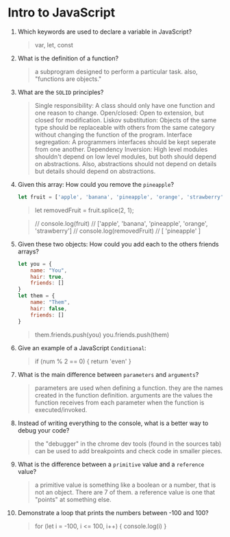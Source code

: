 # Intro to JavaScript
01. Which keywords are used to declare a variable in JavaScript?

    > var, let, const

02. What is the definition of a function?

    > a subprogram designed to perform a particular task. 
    > also, "functions are objects."

03. What are the `SOLID` principles?

    > Single responsibility: A class should only have one function and one reason to change.
    > Open/closed: Open to extension, but closed for modification.
    > Liskov substitution: Objects of the same type should be replaceable with others from the same category without changing the function of the program.
    > Interface segregation: A programmers interfaces should be kept seperate from one another.
    > Dependency Inversion: High level modules shouldn't depend on low level modules, but both should depend on abstractions. Also, abstractions should not depend on details but details should depend on abstractions.


04. Given this array: How could you remove the `pineapple`?

    ```js
    let fruit = ['apple', 'banana', 'pineapple', 'orange', 'strawberry']
    ```

    > let removedFruit = fruit.splice(2, 1);

    > // console.log(fruit)  // ['apple', 'banana', 'pineapple', 'orange', 'strawberry']
    > // console.log(removedFruit) // [ 'pineapple' ]


05. Given these two objects: How could you add each to the others friends arrays?

    ```js
    let you = {
        name: "You",
        hair: true,
        friends: []
    }
    let them = {
        name: "Them",
        hair: false,
        friends: []
    }
    ```

    > them.friends.push(you)
    > you.friends.push(them)

06. Give an example of a JavaScript `Conditional`:

    > if (num % 2 == 0) {
    >   return 'even'
    > }

07. What is the main difference between `parameters` and `arguments`?

    > parameters are used when defining a function. they are the names created in the function definition.
    > arguments are the values the function receives from each parameter when the function is executed/invoked.

08. Instead of writing everything to the console, what is a better way to debug your code?

    > the "debugger" in the chrome dev tools (found in the sources tab) can be used to add breakpoints and check code in smaller pieces.

09. What is the difference between a `primitive` value and a `reference` value?

    > a primitive value is something like a boolean or a number, that is not an object. There are 7 of them.
    > a reference value is one that "points" at something else.

10. Demonstrate a loop that prints the numbers between -100 and 100?

    > for (let i = -100, i <= 100, i++) {
        console.log(i)
    }
